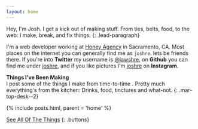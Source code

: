 ```yaml
---
layout: home
---
```


Hey, I'm Josh. I get a kick out of making stuff. From ties, belts, food, to the web: I make, break, and fix things.
{: .lead-paragraph}


I'm a web developer working at [Honey Agency](http://honeyagency.com/) in Sacramento, CA. Most places on the internet you can generally find me as `joshre`. lets be friends there. If you're into **Twitter** my username is [@jawshre](http://twitter.com/jawshre), on **Github** you can find me under [joshre](http://github.com/joshre), and if you like pictures I'm [joshre](http://instagram.com/joshre) on **Instagram**.



__Things I've Been Making__  
I post some of the things I make from time-to-time . Pretty much everything's from the kitchen: Drinks, food, tinctures and what-not.
{: .mar-top-desk--2}

{% include posts.html, parent = 'home' %} 

[See All Of The Things](/been-making/)
{: .buttons}